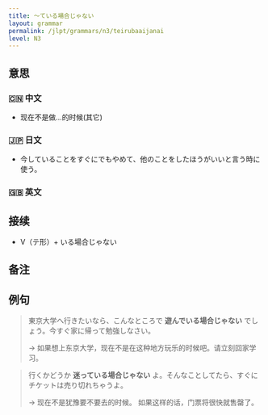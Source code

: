 ```yaml
---
title: 〜ている場合じゃない
layout: grammar
permalink: /jlpt/grammars/n3/teirubaaijanai
level: N3
---
```


## 意思

### 🇨🇳 中文

- 现在不是做...的时候(其它)

### 🇯🇵 日文

- 今していることをすぐにでもやめて、他のことをしたほうがいいと言う時に使う。

### 🇬🇧 英文


## 接续

- V（テ形）\+ いる場合じゃない

## 备注


## 例句

> 東京大学へ行きたいなら、こんなところで **遊んでいる場合じゃない** でしょう。今すぐ家に帰って勉強しなさい。
>
> → 如果想上东京大学，现在不是在这种地方玩乐的时候吧。请立刻回家学习。

> 行くかどうか **迷っている場合じゃない** よ。そんなことしてたら、すぐにチケットは売り切れちゃうよ。
>
> → 现在不是犹豫要不要去的时候。 如果这样的话，门票将很快就售罄了。

